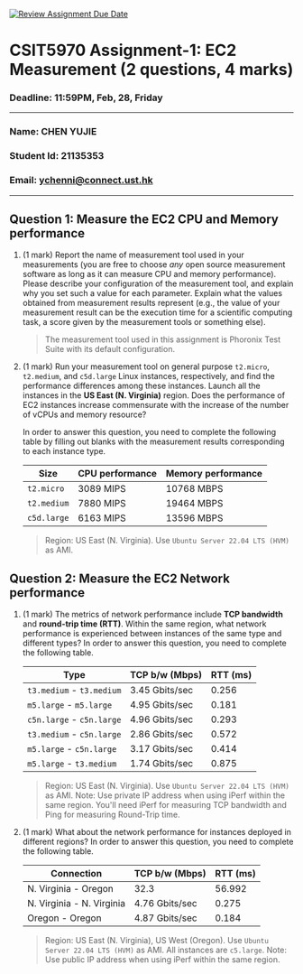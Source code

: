 [![Review Assignment Due Date](https://classroom.github.com/assets/deadline-readme-button-22041afd0340ce965d47ae6ef1cefeee28c7c493a6346c4f15d667ab976d596c.svg)](https://classroom.github.com/a/IAASVEAZ)
# CSIT5970 Assignment-1: EC2 Measurement (2 questions, 4 marks)

### Deadline: 11:59PM, Feb, 28, Friday

---

### Name: CHEN YUJIE
### Student Id: 21135353
### Email: ychenni@connect.ust.hk

---

## Question 1: Measure the EC2 CPU and Memory performance

1. (1 mark) Report the name of measurement tool used in your measurements (you are free to choose *any* open source measurement software as long as it can measure CPU and memory performance). Please describe your configuration of the measurement tool, and explain why you set such a value for each parameter. Explain what the values obtained from measurement results represent (e.g., the value of your measurement result can be the execution time for a scientific computing task, a score given by the measurement tools or something else).

    > The measurement tool used in this assignment is Phoronix Test Suite with its default configuration. 

2. (1 mark) Run your measurement tool on general purpose `t2.micro`, `t2.medium`, and `c5d.large` Linux instances, respectively, and find the performance differences among these instances. Launch all the instances in the **US East (N. Virginia)** region. Does the performance of EC2 instances increase commensurate with the increase of the number of vCPUs and memory resource?

    In order to answer this question, you need to complete the following table by filling out blanks with the measurement results corresponding to each instance type.

    | Size        | CPU performance | Memory performance |
    | ----------- | --------------- | ------------------ |
    | `t2.micro` |3089 MIPS        |10768 MBPS          |
    | `t2.medium`  |7880 MIPS        |19464 MBPS          |
    | `c5d.large` |6163 MIPS        |13596 MBPS          |

    > Region: US East (N. Virginia). Use `Ubuntu Server 22.04 LTS (HVM)` as AMI.

## Question 2: Measure the EC2 Network performance

1. (1 mark) The metrics of network performance include **TCP bandwidth** and **round-trip time (RTT)**. Within the same region, what network performance is experienced between instances of the same type and different types? In order to answer this question, you need to complete the following table.

    | Type                      | TCP b/w (Mbps) | RTT (ms) |
    | ------------------------- | -------------- | -------- |
    | `t3.medium` - `t3.medium` |3.45 Gbits/sec  |0.256     |
    | `m5.large` - `m5.large`   |4.95 Gbits/sec  |0.181     |
    | `c5n.large` - `c5n.large` |4.96 Gbits/sec  |0.293     |
    | `t3.medium` - `c5n.large` |2.86 Gbits/sec  |0.572     |
    | `m5.large` - `c5n.large`  |3.17 Gbits/sec  |0.414     |
    | `m5.large` - `t3.medium`  |1.74 Gbits/sec  |0.875     |

    > Region: US East (N. Virginia). Use `Ubuntu Server 22.04 LTS (HVM)` as AMI. Note: Use private IP address when using iPerf within the same region. You'll need iPerf for measuring TCP bandwidth and Ping for measuring Round-Trip time.

2. (1 mark) What about the network performance for instances deployed in different regions? In order to answer this question, you need to complete the following table.

    | Connection                | TCP b/w (Mbps) | RTT (ms) |
    | ------------------------- | -------------- | -------- |
    | N. Virginia - Oregon      |32.3            |56.992    |
    | N. Virginia - N. Virginia |4.76 Gbits/sec  |0.275     |
    | Oregon - Oregon           |4.87 Gbits/sec  |0.184     |
 
    > Region: US East (N. Virginia), US West (Oregon). Use `Ubuntu Server 22.04 LTS (HVM)` as AMI. All instances are `c5.large`. Note: Use public IP address when using iPerf within the same region.
